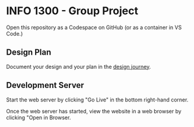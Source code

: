 # INFO 1300 - Group Project

Open this repository as a Codespace on GitHub (or as a container in VS Code.)

## Design Plan

Document your design and your plan in the [design journey](design-plan/design-journey.md).

## Development Server

Start the web server by clicking "Go Live" in the bottom right-hand corner.

Once the web server has started, view the website in a web browser by clicking "Open in Browser.
